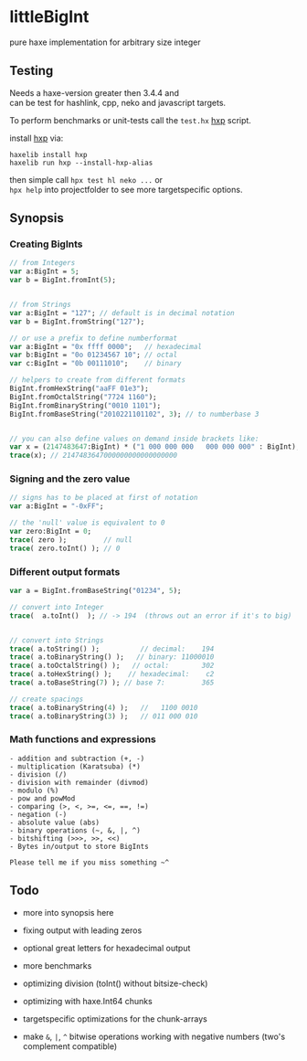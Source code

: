 # littleBigInt
pure haxe implementation for arbitrary size integer
  
  
## Testing

Needs a haxe-version greater then 3.4.4 and  
can be test for hashlink, cpp, neko and javascript targets.  
  
To perform benchmarks or unit-tests call the `test.hx` [hxp](https://lib.haxe.org/p/hxp) script. 
  
install [hxp](https://lib.haxe.org/p/hxp) via:
```
haxelib install hxp
haxelib run hxp --install-hxp-alias
```

then simple call `hpx test hl neko ...` or  
`hpx help` into projectfolder to see more targetspecific options.
  
  
## Synopsis


### Creating BigInts
```hx
// from Integers
var a:BigInt = 5;
var b = BigInt.fromInt(5);


// from Strings
var a:BigInt = "127"; // default is in decimal notation
var b = BigInt.fromString("127");

// or use a prefix to define numberformat
var a:BigInt = "0x ffff 0000";   // hexadecimal
var b:BigInt = "0o 01234567 10"; // octal
var c:BigInt = "0b 00111010";    // binary  

// helpers to create from different formats
BigInt.fromHexString("aaFF 01e3");
BigInt.fromOctalString("7724 1160");
BigInt.fromBinaryString("0010 1101");
BigInt.fromBaseString("2010221101102", 3); // to numberbase 3


// you can also define values on demand inside brackets like:
var x = (2147483647:BigInt) * ("1 000 000 000   000 000 000" : BigInt);
trace(x); // 2147483647000000000000000000
```


### Signing and the zero value
```hx
// signs has to be placed at first of notation
var a:BigInt = "-0xFF";

// the 'null' value is equivalent to 0
var zero:BigInt = 0;
trace( zero );         // null
trace( zero.toInt() ); // 0
```


### Different output formats
```hx
var a = BigInt.fromBaseString("01234", 5);

// convert into Integer
trace(  a.toInt()  ); // -> 194  (throws out an error if it's to big)


// convert into Strings
trace( a.toString() );          // decimal:    194
trace( a.toBinaryString() );   // binary: 11000010
trace( a.toOctalString() );   // octal:        302
trace( a.toHexString() );    // hexadecimal:    c2
trace( a.toBaseString(7) ); // base 7:         365

// create spacings
trace( a.toBinaryString(4) );   //   1100 0010
trace( a.toBinaryString(3) );   // 011 000 010
```


### Math functions and expressions
```
- addition and subtraction (+, -)
- multiplication (Karatsuba) (*)
- division (/)
- division with remainder (divmod)
- modulo (%)
- pow and powMod
- comparing (>, <, >=, <=, ==, !=)
- negation (-)
- absolute value (abs)
- binary operations (~, &, |, ^)
- bitshifting (>>>, >>, <<)
- Bytes in/output to store BigInts

Please tell me if you miss something ~^ 

```



## Todo

- more into synopsis here
- fixing output with leading zeros
- optional great letters for hexadecimal output

- more benchmarks
- optimizing division (toInt() without bitsize-check)
- optimizing with haxe.Int64 chunks
- targetspecific optimizations for the chunk-arrays

- make `&`, `|`, `^` bitwise operations working with negative numbers (two's complement compatible)